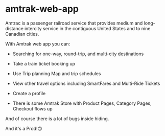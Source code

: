 # amtrak-web-app

Amtrac is a passenger railroad service that provides medium and long-distance intercity service in the contiguous United States and to nine Canadian cities.

With Amtrak web app you can:

* Searching for one-way, round-trip, and multi-city destinations

* Take a train ticket booking up 

* Use Trip planning Map and trip schedules

* View other travel options including SmartFares and Multi-Ride Tickets

* Create a profile

* There is some Amtrak Store with Product Pages, Category Pages, Checkout flows up

And of course there is a lot of bugs inside hiding.

And it's a Prod!🙃
